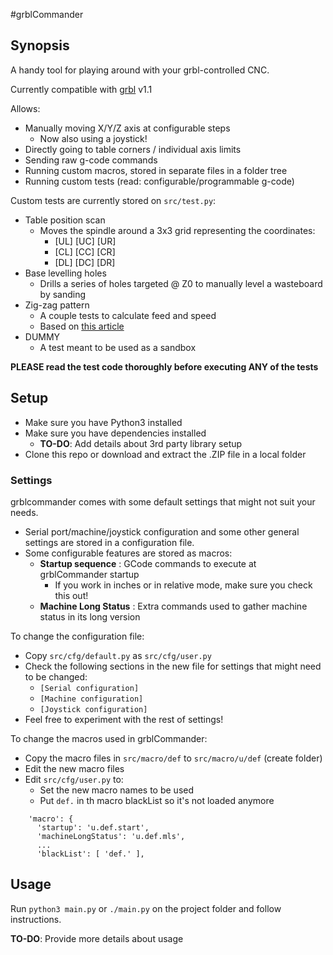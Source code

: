#grblCommander

## Synopsis

A handy tool for playing around with your grbl-controlled CNC.

Currently compatible with [grbl](https://github.com/gnea/grbl) v1.1

Allows:

* Manually moving X/Y/Z axis at configurable steps
    * Now also using a joystick!
* Directly going to table corners / individual axis limits
* Sending raw g-code commands
* Running custom macros, stored in separate files in a folder tree
* Running custom tests (read: configurable/programmable g-code)

Custom tests are currently stored on `src/test.py`:

* Table position scan
    * Moves the spindle around a 3x3 grid representing the coordinates:
        * [UL] [UC] [UR]
        * [CL] [CC] [CR]
        * [DL] [DC] [DR]
* Base levelling holes
    * Drills a series of holes targeted @ Z0 to manually level a wasteboard by sanding
* Zig-zag pattern
    * A couple tests to calculate feed and speed
    * Based on [this article](http://www.precisebits.com/tutorials/calibrating_feeds_n_speeds.htm)
* DUMMY
    * A test meant to be used as a sandbox

**PLEASE read the test code thoroughly before executing ANY of the tests**

## Setup

* Make sure you have Python3 installed
* Make sure you have dependencies installed
    * **TO-DO**: Add details about 3rd party library setup
* Clone this repo or download and extract the .ZIP file in a local folder

### Settings
grblcommander comes with some default settings that might not suit your needs.

* Serial port/machine/joystick configuration and some other general settings are stored in a configuration file.
* Some configurable features are stored as macros:
    * **Startup sequence** : GCode commands to execute at grblCommander startup
        * If you work in inches or in relative mode, make sure you check this out!
    * **Machine Long Status** : Extra commands used to gather machine status in its long version

To change the configuration file:

* Copy `src/cfg/default.py` as `src/cfg/user.py`
* Check the following sections in the new file for settings that might need to be changed:
    * `[Serial configuration]`
    * `[Machine configuration]`
    * `[Joystick configuration]`
* Feel free to experiment with the rest of settings!

To change the macros used in grblCommander:

* Copy the macro files in `src/macro/def` to `src/macro/u/def` (create folder)
* Edit the new macro files
* Edit `src/cfg/user.py` to:
    * Set the new macro names to be used
    * Put `def.` in th macro blackList so it's not loaded anymore
```
    'macro': {
      'startup': 'u.def.start',
      'machineLongStatus': 'u.def.mls',
      ...
      'blackList': [ 'def.' ],
```

## Usage

Run `python3 main.py` or `./main.py` on the project folder and follow instructions.

**TO-DO**: Provide more details about usage
